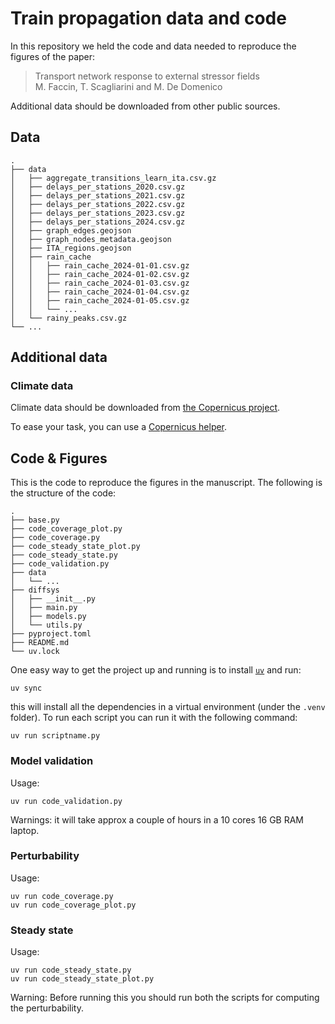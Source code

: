 # Train propagation data and code

In this repository we held the code and data needed to reproduce the figures of the paper:

> Transport network response to external stressor fields\
> M. Faccin, T. Scagliarini and M. De Domenico

Additional data should be downloaded from other public sources.

## Data

```
.
├── data
│   ├── aggregate_transitions_learn_ita.csv.gz
│   ├── delays_per_stations_2020.csv.gz
│   ├── delays_per_stations_2021.csv.gz
│   ├── delays_per_stations_2022.csv.gz
│   ├── delays_per_stations_2023.csv.gz
│   ├── delays_per_stations_2024.csv.gz
│   ├── graph_edges.geojson
│   ├── graph_nodes_metadata.geojson
│   ├── ITA_regions.geojson
│   ├── rain_cache
│   │   ├── rain_cache_2024-01-01.csv.gz
│   │   ├── rain_cache_2024-01-02.csv.gz
│   │   ├── rain_cache_2024-01-03.csv.gz
│   │   ├── rain_cache_2024-01-04.csv.gz
│   │   ├── rain_cache_2024-01-05.csv.gz
│   │   └── ...
│   └── rainy_peaks.csv.gz
└── ...
```


## Additional data

### Climate data

Climate data should be downloaded from [the Copernicus project](https://atlas.climate.copernicus.eu/atlas).

To ease your task, you can use a [Copernicus helper](https://github.com/maurofaccin/copernicus_helper).


## Code & Figures

This is the code to reproduce the figures in the manuscript.
The following is the structure of the code:

```
.
├── base.py
├── code_coverage_plot.py
├── code_coverage.py
├── code_steady_state_plot.py
├── code_steady_state.py
├── code_validation.py
├── data
│   └── ...
├── diffsys
│   ├── __init__.py
│   ├── main.py
│   ├── models.py
│   └── utils.py
├── pyproject.toml
├── README.md
└── uv.lock
```

One easy way to get the project up and running is to install [`uv`](https://docs.astral.sh/uv/) and run:

```
uv sync
```
this will install all the dependencies in a virtual environment (under the `.venv` folder).
To run each script you can run it with the following command:

```
uv run scriptname.py
```


### Model validation

Usage:

```
uv run code_validation.py
```

Warnings: it will take approx a couple of hours in a 10 cores 16 GB RAM laptop.

### Perturbability

Usage:

```
uv run code_coverage.py
uv run code_coverage_plot.py
```

### Steady state

Usage:

```
uv run code_steady_state.py
uv run code_steady_state_plot.py
```

Warning: Before running this you should run both the scripts for computing the perturbability.
